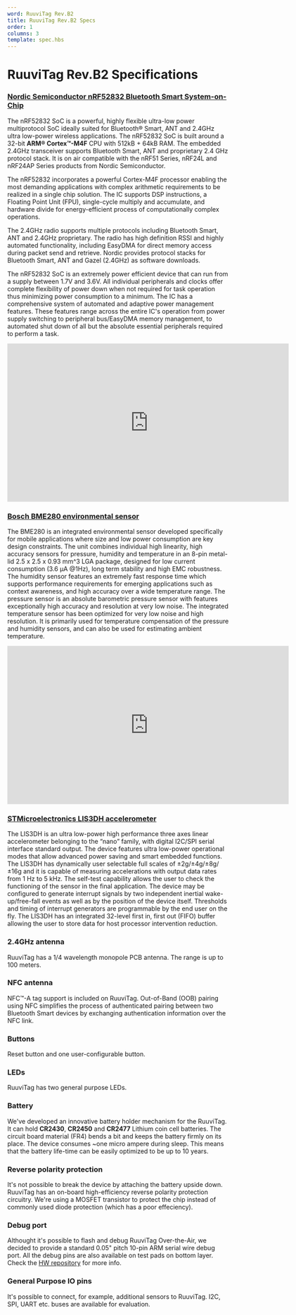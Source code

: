 ```yaml
---
word: RuuviTag Rev.B2
title: RuuviTag Rev.B2 Specs
order: 1
columns: 3
template: spec.hbs
---
```

# RuuviTag Rev.B2 Specifications

### [Nordic Semiconductor nRF52832 Bluetooth Smart System-on-Chip](https://www.nordicsemi.com/eng/Products/Bluetooth-Smart-Bluetooth-low-energy/nRF52832)
The nRF52832 SoC is a powerful, highly flexible ultra-low power multiprotocol SoC ideally suited for Bluetooth® Smart, ANT and 2.4GHz ultra low-power wireless applications. The nRF52832 SoC is built around a 32-bit **ARM® Cortex™-M4F** CPU with 512kB + 64kB RAM. The embedded 2.4GHz transceiver supports Bluetooth Smart, ANT and proprietary 2.4 GHz protocol stack. It is on air compatible with the nRF51 Series, nRF24L and nRF24AP Series products from Nordic Semiconductor.

The nRF52832 incorporates a powerful Cortex-M4F processor enabling the most demanding applications with complex arithmetic requirements to be realized in a single chip solution. The IC supports DSP instructions, a Floating Point Unit (FPU), single-cycle multiply and accumulate, and hardware divide for energy-efficient process of computationally complex operations.

The 2.4GHz radio supports multiple protocols including Bluetooth Smart, ANT and 2.4GHz proprietary. The radio has high definition RSSI and highly automated functionality, including EasyDMA for direct memory access during packet send and retrieve. Nordic provides protocol stacks for Bluetooth Smart, ANT and Gazel (2.4GHz) as software downloads.

The nRF52832 SoC is an extremely power efficient device that can run from a supply between 1.7V and 3.6V. All individual peripherals and clocks offer complete flexibility of power down when not required for task operation thus minimizing power consumption to a minimum. The IC has a comprehensive system of automated and adaptive power management features. These features range across the entire IC's operation from power supply switching to peripheral bus/EasyDMA memory management, to automated shut down of all but the absolute essential peripherals required to perform a task.
<iframe width="640" height="360" src="https://www.youtube.com/embed/ja3USlRVAok?rel=0" frameborder="0" allowfullscreen></iframe>

### [Bosch BME280 environmental sensor](http://www.bosch-sensortec.com/en/homepage/products_3/environmental_sensors_1/bme280/bme280_1)
The BME280 is an integrated environmental sensor developed specifically for mobile applications where size and low power consumption are key design constraints. The unit combines individual high linearity, high accuracy sensors for pressure, humidity and temperature in an 8-pin metal-lid 2.5 x 2.5 x 0.93 mm^3 LGA package, designed for low current consumption (3.6 μA @1Hz), long term stability and high EMC robustness. The humidity sensor features an extremely fast response time which supports performance requirements for emerging applications such as context awareness, and high accuracy over a wide temperature range. The pressure sensor is an absolute barometric pressure sensor with features exceptionally high accuracy and resolution at very low noise. The integrated temperature sensor has been optimized for very low noise and high resolution. It is primarily used for temperature compensation of the pressure and humidity sensors, and can also be used for estimating ambient temperature.  
<iframe width="640" height="360" src="https://www.youtube.com/embed/0XuL2fY7_NQ?rel=0" frameborder="0" allowfullscreen></iframe>
  
### [STMicroelectronics LIS3DH accelerometer](http://www.st.com/web/catalog/sense_power/FM89/SC444/PF250725?icmp=pf250725_pron_pr_feb2014)
The LIS3DH is an ultra low-power high performance three axes linear accelerometer belonging to the “nano” family, with digital I2C/SPI serial interface standard output. The device features ultra low-power operational modes that allow advanced power saving and smart embedded functions. The LIS3DH has dynamically user selectable full scales of ±2g/±4g/±8g/±16g and it is capable of measuring accelerations with output data rates from 1 Hz to 5 kHz. The self-test capability allows the user to check the functioning of the sensor in the final application. The device may be configured to generate interrupt signals by two independent inertial wake-up/free-fall events as well as by the position of the device itself. Thresholds and timing of interrupt generators are programmable by the end user on the fly. The LIS3DH has an integrated 32-level first in, first out (FIFO) buffer allowing the user to store data for host processor intervention reduction.

### 2.4GHz antenna
RuuviTag has a 1/4 wavelength monopole PCB antenna. The range is up to 100 meters.

### NFC antenna
NFC™-A tag support is included on RuuviTag. Out-of-Band (OOB) pairing using NFC simplifies the process of authenticated pairing between two Bluetooth Smart devices by exchanging authentication information over the NFC link.

### Buttons
Reset button and one user-configurable button.

### LEDs
RuuviTag has two general purpose LEDs.

### Battery
We've developed an innovative battery holder mechanism for the RuuviTag. It can hold **CR2430**, **CR2450** and **CR2477** Lithium coin cell batteries. The circuit board material (FR4) bends a bit and keeps the battery firmly on its place. The device consumes ~one micro ampere during sleep. This means that the battery life-time can be easily optimized to be up to 10 years.

### Reverse polarity protection
It's not possible to break the device by attaching the battery upside down. RuuviTag has an on-board high-efficiency reverse polarity protection circuitry. We're using a MOSFET transistor to protect the chip instead of commonly used diode protection (which has a poor effeciency).

### Debug port
Althought it's possible to flash and debug RuuviTag Over-the-Air, we decided to provide a standard 0.05" pitch 10-pin ARM serial wire debug port. All the debug pins are also available on test pads on bottom layer. Check the [HW repository](http://github.com/ruuvi/ruuvitag_hw) for more info.

### General Purpose IO pins
It's possible to connect, for example, additional sensors to RuuviTag. I2C, SPI, UART etc. buses are available for evaluation.